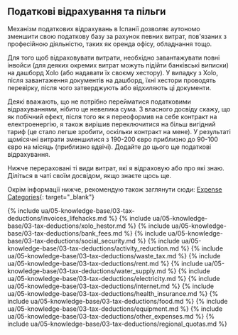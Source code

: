 ## Податкові відрахування та пільги

Механізм податкових відрахувань в Іспанії дозволяє аутономо зменшити свою податкову базу за рахунок певних витрат,
пов'язаних з професійною діяльністю, таких як оренда офісу, обладнання тощо.

Для того щоб відраховувати витрати, необхідно завантажувати повні інвойси (для деяких окремих витрат можуть підійти
банківські виписки) на дашборд Xolo (або надавати їх своєму хестору). У випадку з Xolo, після завантаження документів на
дашборд, їхні хестори проводять перевірку, після чого затверджують або відхиляють ці документи.

Деякі вважають, що не потрібно перейматися податковими відрахуваннями, нібито це невелика сума. З власного досвіду
скажу, що як побічний ефект, після того як я переоформив на себе контракт на електроенергію, я також вирішив
переключитися на більш вигідний тариф (це стало легше зробити, оскільки контракт на мене). У результаті щомісячні
витрати зменшилися з 190-200 євро приблизно до 90-100 євро на місяць (приблизно вдвічі). Додайте до цього ще податкові
відрахування.

Нижче перераховані ті види витрат, які я відраховую або про які знаю. Діліться в чаті своїм досвідом, якщо знаєте щось
ще.

Окрім інформації нижче, рекомендую також заглянути
сюди: [Expense Categories](https://www.xolo.io/es-en/faq/xolo-spain/category/all-you-can-deduct-as-a-freelancer-in-spain/subcategory/expense-categories){:
target="_blank"}

{% include ua/05-knowledge-base/03-tax-deductions/invoices_lifehacks.md %}
{% include ua/05-knowledge-base/03-tax-deductions/xolo_hestor.md %}
{% include ua/05-knowledge-base/03-tax-deductions/bank_fees.md %}
{% include ua/05-knowledge-base/03-tax-deductions/social_security.md %}
{% include ua/05-knowledge-base/03-tax-deductions/activity_reduction.md %}
{% include ua/05-knowledge-base/03-tax-deductions/waste_tax.md %}
{% include ua/05-knowledge-base/03-tax-deductions/rent.md %}
{% include ua/05-knowledge-base/03-tax-deductions/water_supply.md %}
{% include ua/05-knowledge-base/03-tax-deductions/electricity.md %}
{% include ua/05-knowledge-base/03-tax-deductions/internet.md %}
{% include ua/05-knowledge-base/03-tax-deductions/health_insurance.md %}
{% include ua/05-knowledge-base/03-tax-deductions/food.md %}
{% include ua/05-knowledge-base/03-tax-deductions/equipment.md %}
{% include ua/05-knowledge-base/03-tax-deductions/other_expenses.md %}
{% include ua/05-knowledge-base/03-tax-deductions/regional_quotas.md %}
